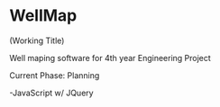 WellMap
=======
(Working Title)

Well maping software for 4th year Engineering Project

Current Phase: Planning

-JavaScript w/ JQuery
